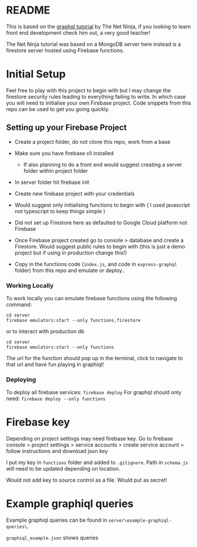 # README

This is based on the [graphql tutorial](https://www.youtube.com/playlist?list=PL4cUxeGkcC9iK6Qhn-QLcXCXPQUov1U7f) by The Net Ninja, if you looking to learn front end development check him out, a very good teacher!

The Net Ninja tutorial was based on a MongoDB server here instead is a firestore server hosted using Firebase functions.

# Initial Setup

Feel free to play with this project to begin with but I may change the firestore security rules leading to everything failing to write. In which case you will need to initialise your own Firebase project. Code snippets from this repo can be used to get you going quickly. 

## Setting up your Firebase Project

* Create a project folder, do not clone this repo, work from a base

* Make sure you have firebase cli installed
    * If also planning to do a front end would suggest creating a server folder within project folder

* In server folder hit firebase init 
* Create new firebase project with your credentials
* Would suggest only initialising functions to begin with ( I used javascript not typescript to keep things simple )
* Did not set up Firestore here as defaulted to Google Cloud platform not Firebase
* Once Firebase project created go to console > database and create a Firestore. Would suggest public rules to begin with (this is just a demo project but if using in production change this!)
* Copy in the functions code (`index.js`, and code in `express-graphql` folder) from this repo and emulate or deploy..

### Working Locally

To work locally you can emulate firebase functions using the following command:

```
cd server
firebase emulators:start --only functions,firestore
```
or to interact with production db
```
cd server
firebase emulators:start --only functions
```

The url for the function should pop up in the terminal, click to navigate to that url and have fun playing in graphiql!

### Deploying
To deploy all firebase services:
`firebase deploy`
For graphql should only need:
`firebase deploy --only functions`

# Firebase key
Depending on project settings may need firebase key. Go to firebase console > project settings > service accounts > create service account > follow instructions and download json key

I put my key in `functions` folder and added to `.gitignore`. Path in `schema.js` will need to be updated depending on location. 

Would not add key to source control as a file. Would put as secret!




# Example graphiql queries 
Example graphiql queries can be found in `server\example-graphiql-queries\`.

`graphiql_example.json` shows queries
